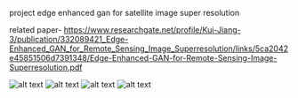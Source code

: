 project edge enhanced gan for satellite image super resolution

related paper- 
https://www.researchgate.net/profile/Kui-Jiang-3/publication/332089421_Edge-Enhanced_GAN_for_Remote_Sensing_Image_Superresolution/links/5ca2042e45851506d7391348/Edge-Enhanced-GAN-for-Remote-Sensing-Image-Superresolution.pdf

![alt text](https://github.com/shivendr7/SatGAN/blob/master/dataset.jpeg)
![alt text](https://github.com/shivendr7/SatGAN/blob/master/proposed%20method.jpeg)
![alt text](https://github.com/shivendr7/SatGAN/blob/master/objective%20results.jpeg)
![alt text](https://github.com/shivendr7/SatGAN/blob/master/subjective%20results.jpeg)


